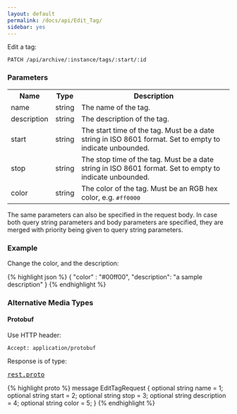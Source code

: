 ```yaml
---
layout: default
permalink: /docs/api/Edit_Tag/
sidebar: yes
---
```


Edit a tag:

    PATCH /api/archive/:instance/tags/:start/:id


### Parameters

<table class="inline">
  <tr>
    <th>Name</th>
    <th>Type</th>
    <th>Description</th>
  </tr>
  <tr>
    <td class="code">name</td>
    <td class="code">string</td>
    <td>The name of the tag.</td>
  </tr>
  <tr>
    <td class="code">description</td>
    <td class="code">string</td>
    <td>The description of the tag.</td>
  </tr>
  <tr>
    <td class="code">start</td>
    <td class="code">string</td>
    <td>The start time of the tag. Must be a date string in ISO 8601 format. Set to empty to indicate unbounded.</td>
  </tr>
  <tr>
    <td class="code">stop</td>
    <td class="code">string</td>
    <td>The stop time of the tag. Must be a date string in ISO 8601 format. Set to empty to indicate unbounded.</td>
  </tr>
  <tr>
    <td class="code">color</td>
    <td class="code">string</td>
    <td>The color of the tag. Must be an RGB hex color, e.g. <tt>#ff0000</tt></td>
  </tr>
</table>

The same parameters can also be specified in the request body. In case both query string parameters and body parameters are specified, they are merged with priority being given to query string parameters.

### Example

Change the color, and the description:

{% highlight json %}
{
  "color" : "#00ff00",
  "description": "a sample description"
}
{% endhighlight %}


### Alternative Media Types

#### Protobuf

Use HTTP header:

    Accept: application/protobuf
    
Response is of type:

<pre class="r header"><a href="/docs/api/rest.proto/">rest.proto</a></pre>
{% highlight proto %}
message EditTagRequest {
  optional string name = 1;
  optional string start = 2;
  optional string stop = 3;
  optional string description = 4;
  optional string color = 5;
}
{% endhighlight %}
